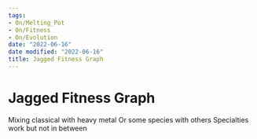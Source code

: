 ```yaml
---
tags:
- On/Melting_Pot
- On/Fitness
- On/Evolution
date: "2022-06-16"
date modified: "2022-06-16"
title: Jagged Fitness Graph
---
```


# Jagged Fitness Graph
Mixing classical with heavy metal
Or some species with others
Specialties work but not in between
